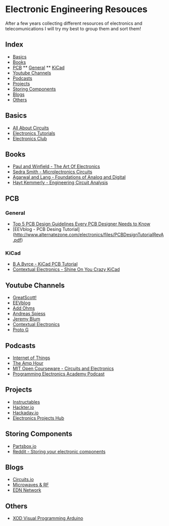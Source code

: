# Electronic Engineering Resouces
After a few years collecting different resources of electronics and telecomunications I will try my best to group them and sort them!


## Index
* [Basics](#Basics)
* [Books](#Books) 
* [PCB](#PCB)
** [General](#General)
** [KiCad](#KiCad)
* [Youtube Channels](YoutubeChannels)
* [Podcasts](#Podcasts)
* [Projects](#Projects)
* [Storing Components](#StoringComponents)
* [Blogs](#Blogs)
* [Others](#Others)





## Basics   <a name="Basics"></a>
* [All About Circuits](https://www.allaboutcircuits.com/)
* [Electronics Tutorials](https://www.electronics-tutorials.ws/)
* [Electronics Club](https://electronicsclub.info/)

## Books  <a name="Books"></a>
* [Paul and Winfield - The Art Of Electronics]()
* [Sedra Smith - Microlectronics Circuits]()
* [Agarwal and Lang - Foundations of Analog and Digital]()
* [Hayt Kemmerly - Engineering Circuit Analysis]()

## PCB    <a name="PCB"></a>
### General     <a name="General"></a>
* [Top 5 PCB Design Guidelines Every PCB Designer Needs to Know](https://resources.altium.com/pcb-design-blog/top-pcb-design-guidelines-every-pcb-designer-needs-to-know)
* [EEVblog - PCB Desing Tutorial] (http://www.alternatezone.com/electronics/files/PCBDesignTutorialRevA.pdf)

### KiCad     <a name="KiCad"></a>
* [B.A.Byrce - KiCad PCB Tutorial](http://babryce.com/kicad/tutorial.html)
* [Contextual Electronics - Shine On You Crazy KiCad](https://www.youtube.com/watch?v=PlDOnSHkX2c)

## Youtube Channels   <a name="YoutubeChannels"></a>
* [GreatScott! ](https://www.youtube.com/user/greatscottlab)
* [EEVblog](https://www.youtube.com/user/EEVblog)
* [Add Ohms](https://www.youtube.com/user/AddOhms)
* [Andreas Spiess](https://www.youtube.com/channel/UCu7_D0o48KbfhpEohoP7YSQ)
* [Jeremy Blum](https://www.youtube.com/user/sciguy14)
* [Contextual Electronics](https://www.youtube.com/user/contextualelectronic)
* [Proto G](https://www.youtube.com/user/garofalo42)


## Podcasts   <a name="Podcasts"></a>
* [Internet of Things](https://iotpodcast.com/)
* [The Amp Hour](https://theamphour.com/tag/contextual-electronics/)
* [MIT Open Courseware - Circuits and Electronics](https://ocw.mit.edu/courses/electrical-engineering-and-computer-science/6-002-circuits-and-electronics-spring-2007/)
* [Programming Electronics Academy Podcast](https://programmingelectronics.com/oshpodcast/)



## Projects   <a name="Projects"></a>
* [Instructables](http://www.instructables.com/)
* [Hackter.io](https://www.hackster.io/projects)
* [Hackaday.io](https://hackaday.io/projects)
* [Electronics Projects Hub](https://electronicsprojectshub.com/)


## Storing Components     <a name="StoringComponents"></a>
* [Partsbox.io](https://partsbox.io/)
* [Reddit - Storing your electronic components](https://es.reddit.com/r/electronics/comments/7xz1vs/tip_storing_your_electronic_components/)

## Blogs          <a name="Blogs"></a>
* [Circuits.io](https://circuits.io/)
* [Microwaves & RF](http://www.mwrf.com/)
* [EDN Network](https://www.edn.com/)

## Others         <a name="Others"></a>
* [XOD Visual Programming Arduino](https://www.youtube.com/watch?v=qxjLH_3US04&feature=youtu.be)

